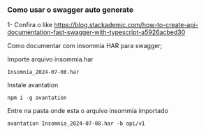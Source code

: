 ### Como usar o swagger auto generate

1- Confira o like
https://blog.stackademic.com/how-to-create-api-documentation-fast-swagger-with-typescript-a5926acbed30


Como documentar com insommia HAR para swagger;

Importe arquivo insommia.har

    Insomnia_2024-07-08.har

Instale avantation

    npm i -g avantation

Entre na pasta onde esta o arquivo insommia importado

    avantation Insomnia_2024-07-08.har -b api/v1